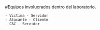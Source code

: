 #Equipos involucrados dentro del laboratorio.

	- Victima - Servidor
	- Atacante - Cliente
	- C&C - Servidor
